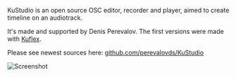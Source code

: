 KuStudio is an open source OSC editor, recorder and player, aimed to create timeline on an audiotrack.

It's made and supported by Denis Perevalov. The first versions were made with [Kuflex](http://kuflex.com).

Please see newest sources here: [github.com/perevalovds/KuStudio](http://github.com/perevalovds/KuStudio)

![Screenshot](https://raw.githubusercontent.com/kuflex/KuStudio/master/KuStudio/doc/kustudio-shot_750.png)




